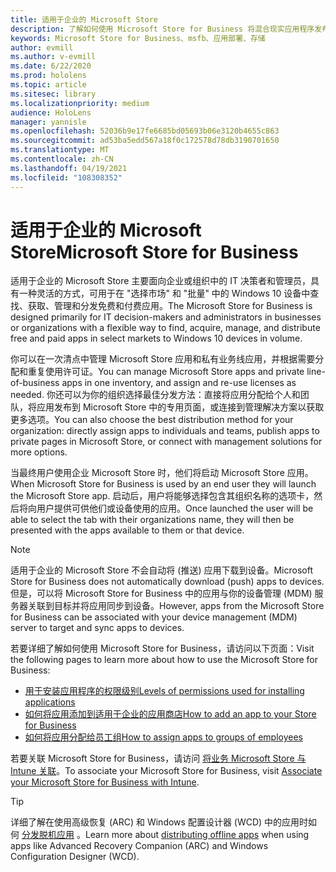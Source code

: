 ```yaml
---
title: 适用于企业的 Microsoft Store
description: 了解如何使用 Microsoft Store for Business 将混合现实应用程序发布到你的业务。
keywords: Microsoft Store for Business、msfb、应用部署、存储
author: evmill
ms.author: v-evmill
ms.date: 6/22/2020
ms.prod: hololens
ms.topic: article
ms.sitesec: library
ms.localizationpriority: medium
audience: HoloLens
manager: yannisle
ms.openlocfilehash: 52036b9e17fe6685bd05693b06e3120b4655c863
ms.sourcegitcommit: ad53ba5edd567a18f0c172578d78db3190701650
ms.translationtype: MT
ms.contentlocale: zh-CN
ms.lasthandoff: 04/19/2021
ms.locfileid: "108308352"
---
```

# <a name="microsoft-store-for-business"></a><span data-ttu-id="2011e-104">适用于企业的 Microsoft Store</span><span class="sxs-lookup"><span data-stu-id="2011e-104">Microsoft Store for Business</span></span>

<span data-ttu-id="2011e-105">适用于企业的 Microsoft Store 主要面向企业或组织中的 IT 决策者和管理员，具有一种灵活的方式，可用于在 "选择市场" 和 "批量" 中的 Windows 10 设备中查找、获取、管理和分发免费和付费应用。</span><span class="sxs-lookup"><span data-stu-id="2011e-105">The Microsoft Store for Business is designed primarily for IT decision-makers and administrators in businesses or organizations with a flexible way to find, acquire, manage, and distribute free and paid apps in select markets to Windows 10 devices in volume.</span></span> 

<span data-ttu-id="2011e-106">你可以在一次清点中管理 Microsoft Store 应用和私有业务线应用，并根据需要分配和重复使用许可证。</span><span class="sxs-lookup"><span data-stu-id="2011e-106">You can manage Microsoft Store apps and private line-of-business apps in one inventory, and assign and re-use licenses as needed.</span></span> <span data-ttu-id="2011e-107">你还可以为你的组织选择最佳分发方法：直接将应用分配给个人和团队，将应用发布到 Microsoft Store 中的专用页面，或连接到管理解决方案以获取更多选项。</span><span class="sxs-lookup"><span data-stu-id="2011e-107">You can also choose the best distribution method for your organization: directly assign apps to individuals and teams, publish apps to private pages in Microsoft Store, or connect with management solutions for more options.</span></span>

<span data-ttu-id="2011e-108">当最终用户使用企业 Microsoft Store 时，他们将启动 Microsoft Store 应用。</span><span class="sxs-lookup"><span data-stu-id="2011e-108">When Microsoft Store for Business is used by an end user they will launch the Microsoft Store app.</span></span> <span data-ttu-id="2011e-109">启动后，用户将能够选择包含其组织名称的选项卡，然后将向用户提供可供他们或设备使用的应用。</span><span class="sxs-lookup"><span data-stu-id="2011e-109">Once launched the user will be able to select the tab with their organizations name, they will then be presented with the apps available to them or that device.</span></span>

> [!Note] 
> <span data-ttu-id="2011e-110">适用于企业的 Microsoft Store 不会自动将 (推送) 应用下载到设备。</span><span class="sxs-lookup"><span data-stu-id="2011e-110">Microsoft Store for Business does not automatically download (push) apps to devices.</span></span> <span data-ttu-id="2011e-111">但是，可以将 Microsoft Store for Business 中的应用与你的设备管理 (MDM) 服务器关联到目标并将应用同步到设备。</span><span class="sxs-lookup"><span data-stu-id="2011e-111">However, apps from the Microsoft Store for Business can be associated with your device management (MDM) server to target and sync apps to devices.</span></span>

<span data-ttu-id="2011e-112">若要详细了解如何使用 Microsoft Store for Business，请访问以下页面：</span><span class="sxs-lookup"><span data-stu-id="2011e-112">Visit the following pages to learn more about how to use the Microsoft Store for Business:</span></span>
* [<span data-ttu-id="2011e-113">用于安装应用程序的权限级别</span><span class="sxs-lookup"><span data-stu-id="2011e-113">Levels of permissions used for installing applications</span></span>](https://docs.microsoft.com/mem/intune/configuration/device-restrictions-windows-holographic#app-store)
* [<span data-ttu-id="2011e-114">如何将应用添加到适用于企业的应用商店</span><span class="sxs-lookup"><span data-stu-id="2011e-114">How to add an app to your Store for Business</span></span>](https://docs.microsoft.com/mem/intune/apps/store-apps-windows)
* [<span data-ttu-id="2011e-115">如何将应用分配给员工组</span><span class="sxs-lookup"><span data-stu-id="2011e-115">How to assign apps to groups of employees</span></span>](https://docs.microsoft.com/mem/intune/apps/windows-store-for-business)

<span data-ttu-id="2011e-116">若要关联 Microsoft Store for Business，请访问 [将业务 Microsoft Store 与 Intune 关联](https://docs.microsoft.com/mem/intune/apps/windows-store-for-business#associate-your-microsoft-store-for-business-account-with-intune)。</span><span class="sxs-lookup"><span data-stu-id="2011e-116">To associate your Microsoft Store for Business, visit [Associate your Microsoft Store for Business with Intune](https://docs.microsoft.com/mem/intune/apps/windows-store-for-business#associate-your-microsoft-store-for-business-account-with-intune).</span></span>

> [!Tip] 
> <span data-ttu-id="2011e-117">详细了解在使用高级恢复 (ARC) 和 Windows 配置设计器 (WCD) 中的应用时如何 [分发脱机应用](https://docs.microsoft.com/microsoft-store/distribute-offline-apps) 。</span><span class="sxs-lookup"><span data-stu-id="2011e-117">Learn more about [distributing offline apps](https://docs.microsoft.com/microsoft-store/distribute-offline-apps) when using apps like Advanced Recovery Companion (ARC) and Windows Configuration Designer (WCD).</span></span>
